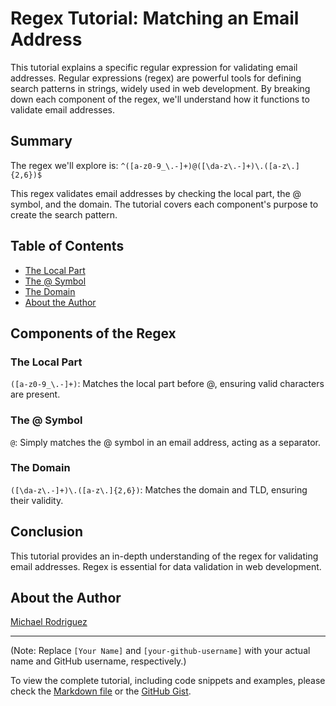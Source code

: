 # Regex Tutorial: Matching an Email Address

This tutorial explains a specific regular expression for validating email addresses. Regular expressions (regex) are powerful tools for defining search patterns in strings, widely used in web development. By breaking down each component of the regex, we'll understand how it functions to validate email addresses.

## Summary

The regex we'll explore is: `^([a-z0-9_\.-]+)@([\da-z\.-]+)\.([a-z\.]{2,6})$`

This regex validates email addresses by checking the local part, the @ symbol, and the domain. The tutorial covers each component's purpose to create the search pattern.

## Table of Contents

- [The Local Part](#the-local-part)
- [The @ Symbol](#the-symbol)
- [The Domain](#the-domain)
- [About the Author](#about-the-author)

## Components of the Regex

### The Local Part

`([a-z0-9_\.-]+)`: Matches the local part before @, ensuring valid characters are present.

### The @ Symbol

`@`: Simply matches the @ symbol in an email address, acting as a separator.

### The Domain

`([\da-z\.-]+)\.([a-z\.]{2,6})`: Matches the domain and TLD, ensuring their validity.

## Conclusion

This tutorial provides an in-depth understanding of the regex for validating email addresses. Regex is essential for data validation in web development.

## About the Author

[Michael Rodriguez](https://github.com/MKYRENE)

---
(Note: Replace `[Your Name]` and `[your-github-username]` with your actual name and GitHub username, respectively.)

To view the complete tutorial, including code snippets and examples, please check the [Markdown file]([tutorial.md](email-regex-tutorial.md)) or the [GitHub Gist](https://gist.github.com/MKYRENE/6da8777c66604ff47e589567ad9fb76f).
